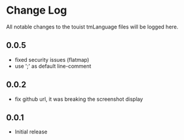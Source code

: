 # Change Log
All notable changes to the touist tmLanguage files will be logged here.

## 0.0.5

- fixed security issues (flatmap)
- use ';' as default line-comment

## 0.0.2
- fix github url, it was breaking the screenshot display

## 0.0.1
- Initial release
